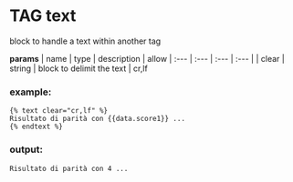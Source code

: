 
# TAG text

block to handle a text within another tag


**params**
    | name | type  | description | allow
    | :--- | :---  | :---        | :---       |
    | clear | string  | block to delimit the text  | cr,lf



### example:
```
{% text clear="cr,lf" %}
Risultato di parità con {{data.score1}} ...
{% endtext %}

```

### output:
```
Risultato di parità con 4 ...

```


